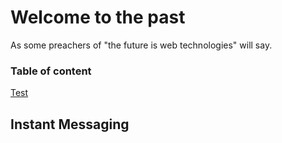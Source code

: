 # Welcome to the past
As some preachers of "the future is web technologies" will say.


### Table of content

[Test](#chat)

## <a id="chat"></a> Instant Messaging
